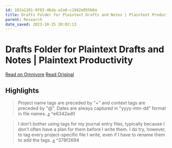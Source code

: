 ```yaml
---
id: 182a1201-9f83-46da-a2a8-c1942e055b0a
title: Drafts Folder for Plaintext Drafts and Notes | Plaintext Productivity
parent: Research
date_saved: 2023-10-25 20:02:13
---
```


# Drafts Folder for Plaintext Drafts and Notes | Plaintext Productivity

[Read on Omnivore](https://omnivore.app/me/http-plaintext-productivity-net-3-01-drafts-folder-for-plaintext-18b6726e3fc)
[Read Original](http://plaintext-productivity.net/3-01-drafts-folder-for-plaintext-drafts-and-notes.html)

## Highlights

> Project name tags are preceded by "+" and context tags are preceded by "@". Dates are always captured in "yyyy-mm-dd" format in file names. [⤴️](https://omnivore.app/me/http-plaintext-productivity-net-3-01-drafts-folder-for-plaintext-18b6726e3fc#e6342ad0-76fc-44c8-9e7f-5486ae4aa808)  ^e6342ad0

> I don't bother using tags for my journal entry files, typically because I don't often have a plan for them before I write them. I do try, however, to tag every project-specific file I write, even if I have to rename them to add the tags. [⤴️](https://omnivore.app/me/http-plaintext-productivity-net-3-01-drafts-folder-for-plaintext-18b6726e3fc#378f2694-9e59-46d8-98d2-fa4c19535537)  ^378f2694

